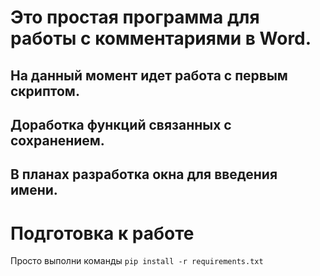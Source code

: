 <h1>Это простая программа для работы с комментариями в Word.</h1>

<h2>На данный момент идет работа с первым скриптом.</h2>
<h2>Доработка функций связанных с сохранением.</h2>
<h2>В планах разработка окна для введения имени.</h2>

# Подготовка к работе
Просто выполни команды
`pip install -r requirements.txt`
